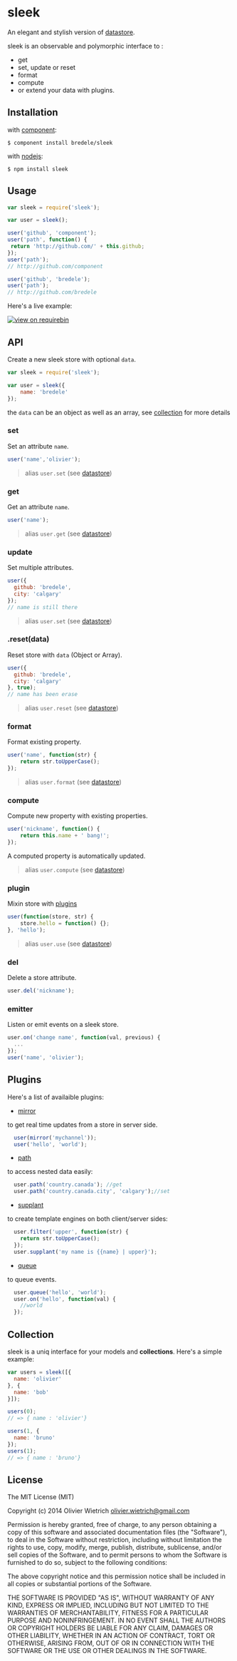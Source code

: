 sleek
=====

  An elegant and stylish version of [datastore](http://github.com/bredele/datastore).

  sleek is an observable and polymorphic interface to :
  - get
  - set, update or reset
  - format
  - compute
  - or extend your data with plugins.

## Installation

with [component](http://component.io):

    $ component install bredele/sleek

with [nodejs](http://nodejs.org):

    $ npm install sleek

## Usage

```js
var sleek = require('sleek');

var user = sleek();

user('github', 'component');
user('path', function() {
 return 'http://github.com/' + this.github;
});
user('path');
// http://github.com/component

user('github', 'bredele');
user('path');
// http://github.com/bredele
```

Here's a live example:

[![view on requirebin](http://requirebin.com/badge.png)](http://requirebin.com/?gist=c3241f2d128beba1f4bc)

## API

  Create a new sleek store with optional `data`.

```js
var sleek = require('sleek');

var user = sleek({
	name: 'bredele'
});
```

  the `data` can be an object as well as an array, see [collection](#collection) for more details

### set

 Set an attribute `name`.

```js
user('name','olivier');
```

  > alias `user.set` (see [datastore](http://github.com/bredele/datastore#setname-data))

### get

 Get an attribute `name`.

```js
user('name');
```

  > alias `user.get` (see [datastore](http://github.com/bredele/datastore#getname))

### update

 Set multiple attributes.

```js
user({
  github: 'bredele',
  city: 'calgary'	
});
// name is still there
```

  > alias `user.set` (see [datastore](http://github.com/bredele/datastore#setname-data))


### .reset(data)

  Reset store with `data` (Object or Array).

```js
user({
  github: 'bredele',
  city: 'calgary'	
}, true);
// name has been erase
```

  > alias `user.reset` (see [datastore](http://github.com/bredele/datastore#resetdata))

### format

 Format existing property.

```js
user('name', function(str) {
	return str.toUpperCase();
});
```

  > alias `user.format` (see [datastore](http://github.com/bredele/datastore#formatname-fn))

### compute

 Compute new property with existing properties.

```js
user('nickname', function() {
	return this.name + ' bang!';
});
```

  A computed property is automatically updated.

  > alias `user.compute` (see [datastore](http://github.com/bredele/datastore#computename-fn))


### plugin

 Mixin store with [plugins](#plugins)

```js
user(function(store, str) {
	store.hello = function() {};
}, 'hello');
```

  > alias `user.use` (see [datastore](http://github.com/bredele/datastore#usefn))

### del

 Delete a store attribute.

```js
user.del('nickname');
```

### emitter

  Listen or emit events on a sleek store.

```js
user.on('change name', function(val, previous) {
  ...
});
user('name', 'olivier');
```

## Plugins

Here's a list of availaible plugins:

  - [mirror](http://github.com/bredele/store-mirror)

to get real time updates from a store in server side.

```js
  user(mirror('mychannel'));
  user('hello', 'world');
```
  
  - [path](http://github.com/bredele/store-path)

to access nested data easily:

```js
  user.path('country.canada'); //get
  user.path('country.canada.city', 'calgary');//set
```

  - [supplant](http://github.com/bredele/store-supplant)

to create template engines on both client/server sides:

```js
  user.filter('upper', function(str) {
    return str.toUpperCase();
  });
  user.supplant('my name is {{name} | upper}');
```

  - [queue](http://github.com/bredele/emitter-queue)

to queue events.

```js
  user.queue('hello', 'world');
  user.on('hello', function(val) {
    //world
  });
```

## Collection

  sleek is a uniq interface for your models and **collections**. Here's a simple example:

```js
var users = sleek([{
  name: 'olivier'
}, {
  name: 'bob'
}]);

users(0);
// => { name : 'olivier'}

users(1, {
  name: 'bruno'
});
users(1);
// => { name : 'bruno'}
```

## License

The MIT License (MIT)

Copyright (c) 2014 Olivier Wietrich <olivier.wietrich@gmail.com>

Permission is hereby granted, free of charge, to any person obtaining a copy of this software and associated documentation files (the "Software"), to deal in the Software without restriction, including without limitation the rights to use, copy, modify, merge, publish, distribute, sublicense, and/or sell copies of the Software, and to permit persons to whom the Software is furnished to do so, subject to the following conditions:

The above copyright notice and this permission notice shall be included in all copies or substantial portions of the Software.

THE SOFTWARE IS PROVIDED "AS IS", WITHOUT WARRANTY OF ANY KIND, EXPRESS OR IMPLIED, INCLUDING BUT NOT LIMITED TO THE WARRANTIES OF MERCHANTABILITY, FITNESS FOR A PARTICULAR PURPOSE AND NONINFRINGEMENT. IN NO EVENT SHALL THE AUTHORS OR COPYRIGHT HOLDERS BE LIABLE FOR ANY CLAIM, DAMAGES OR OTHER LIABILITY, WHETHER IN AN ACTION OF CONTRACT, TORT OR OTHERWISE, ARISING FROM, OUT OF OR IN CONNECTION WITH THE SOFTWARE OR THE USE OR OTHER DEALINGS IN THE SOFTWARE.
